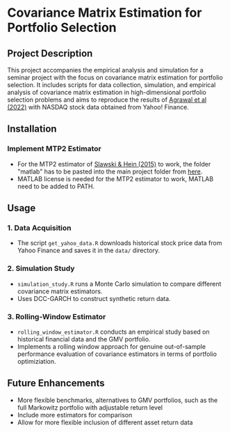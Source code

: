 # Covariance Matrix Estimation for Portfolio Selection

## Project Description

This project accompanies the empirical analysis and simulation for a seminar project with the focus on covariance matrix estimation for portfolio selection. It includes scripts for data collection, simulation, and empirical analysis of covariance matrix estimation in high-dimensional portfolio selection problems and aims to reproduce the results of [Agrawal et al (2022)](https://doi.org/10.1093/jjfinec/nbaa018) with NASDAQ stock data obtained from Yahoo! Finance.

## Installation

### Implement MTP2 Estimator

- For the MTP2 estimator of [Slawski & Hein (2015)](https://www.sciencedirect.com/science/article/pii/S0024379514002444) to work, the folder "matlab" has to be pasted into the main project folder from [here](https://github.com/uhlerlab/MTP2-finance/).
- MATLAB license is needed for the MTP2 estimator to work, MATLAB need to be added to PATH.

## Usage

### 1. Data Acquisition

- The script `get_yahoo_data.R` downloads historical stock price data from Yahoo Finance and saves it in the `data/` directory.

### 2. Simulation Study

- `simulation_study.R` runs a Monte Carlo simulation to compare different covariance matrix estimators.
- Uses DCC-GARCH to construct synthetic return data.

### 3. Rolling-Window Estimator

- `rolling_window_estimator.R` conducts an empirical study based on historical financial data and the GMV portfolio.
- Implements a rolling window approach for genuine out-of-sample performance evaluation of covariance estimators in terms of portfolio optimiziation.

## Future Enhancements
- More flexible benchmarks, alternatives to GMV portfolios, such as the full Markowitz portfolio with adjustable return level
- Include more estimators for comparison
- Allow for more flexible inclusion of different asset return data
